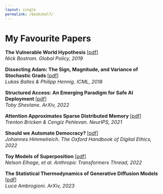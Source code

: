 ```yaml
---
layout: single
permalink: /bookshelf/
---
```

<h1>My Favourite Papers</h1>
<p style="font-size: 16px;"><b>The Vulnerable World Hypothesis </b>[<a href="https://nickbostrom.com/papers/vulnerable.pdf">pdf</a>]<br>
<em>Nick Bostrom. Global Policy, 2019</em><br>

<p style="font-size: 16px;"><b>Dissecting Adam: The Sign, Magnitude, and Variance of Stochastic Grads </b>[<a href="https://arxiv.org/pdf/1705.07774.pdf">pdf</a>]<br>
<em>Lukas Balles & Philipp Hennig. ICML, 2018</em><br>

<p style="font-size: 16px;"><b>Structured Access: An Emerging Paradigm for Safe AI Deployment </b> [<a href="https://arxiv.org/pdf/2201.05159.pdf">pdf</a>]<br>
<em>Toby Shevlane. ArXiv, 2022</em><br>

<p style="font-size: 16px;"><b>Attention Approximates Sparse Distributed Memory </b> [<a href="https://arxiv.org/pdf/2111.05498.pdf">pdf</a>]<br>
<em>Trenton Bricken & Cengiz Pehlevan. NeurIPS, 2021</em><br>

<p style="font-size: 16px;"><b>Should we Automate Democracy? </b>[<a href="https://johanneshimmelreich.net/papers/automate-democracy.pdf">pdf</a>]<br>
<em>Johannes Himmelreich. The Oxford Handbook of Digital Ethics, 2022</em><br>

<p style="font-size: 16px;"><b>Toy Models of Superposition </b>[<a href="https://transformer-circuits.pub/2022/toy_model/index.html">pdf</a>]<br>
<em>Nelson Elhage, et al. Anthropic Transformers Thread, 2022</em><br>

<p style="font-size: 16px;"><b>The Statistical Thermodynamics of Generative Diffusion Models </b>[<a href="https://arxiv.org/pdf/2310.17467.pdf#:~:text=Using%20this%20reformulation%2C%20we%20show,condition%20in%20the%20generative%20dynamics.">pdf</a>]<br>
<em>Luca Ambrogioni. ArXiv, 2023</em><br>
